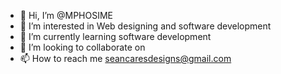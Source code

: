 - 👋 Hi, I’m @MPHOSIME
- 👀 I’m interested in Web designing and software development
- 🌱 I’m currently learning software development
- 💞️ I’m looking to collaborate on 
- 📫 How to reach me seancaresdesigns@gmail.com

<!---
MPHOSIME/MPHOSIME is a ✨ special ✨ repository because its `README.md` (this file) appears on your GitHub profile.
You can click the Preview link to take a look at your changes.
--->

